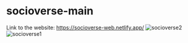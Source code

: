 # socioverse-main
Link to the website: https://socioverse-web.netlify.app/
![socioverse2](https://github.com/roytanmay/socioverse-main/assets/88938247/4c9ae41a-b5dd-4fd0-9b6e-44492471a304)
![socioverse1](https://github.com/roytanmay/socioverse-main/assets/88938247/682a3888-b19f-4a07-a88b-5a6e84c3b506)
